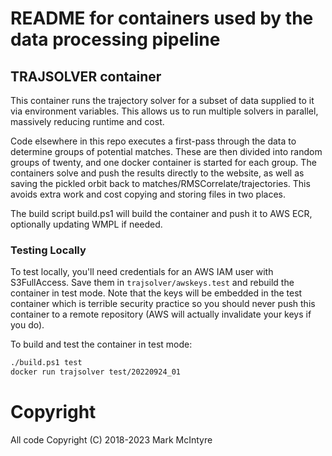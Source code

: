 # README for containers used by the data processing pipeline

## TRAJSOLVER container
This container runs the trajectory solver for a subset of data supplied to it via environment variables. This allows us to run multiple solvers in parallel, massively reducing runtime and cost. 

Code elsewhere in this repo executes a first-pass through the data to determine groups of potential matches. These are then divided into random groups of twenty, and one docker container is started for each group. The containers solve and push the results directly to the website, as well as saving the pickled orbit back to matches/RMSCorrelate/trajectories. This avoids extra work and cost copying and storing files in two places.

The build script build.ps1 will build the container and push it to AWS ECR, optionally updating WMPL if needed. 

### Testing Locally
To test locally, you'll need credentials for an AWS IAM user with S3FullAccess. Save them in `trajsolver/awskeys.test` and rebuild the container in test mode. Note that the keys will be embedded in the test container which is terrible security practice so you should never push this container to a remote repository (AWS will actually invalidate your keys if you do).

To build and test the container in test mode: 
``` bash
./build.ps1 test
docker run trajsolver test/20220924_01
```

# Copyright
All code Copyright (C) 2018-2023 Mark McIntyre